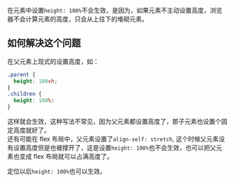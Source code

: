 在元素中设置`height: 100%`不会生效，是因为，如果元素不主动设置高度，浏览器不会计算元素的高度，只会从上往下的堆砌元素。

## 如何解决这个问题

在父元素上现式的设置高度，如：

```css
.parent {
  height: 100vh;
}
.children {
  height: 100%:
}
```

这样就会生效，这种写法不常见，因为父元素都设置高度了，那子元素也设置个固定高度就好了。  
还有可能在 flex 布局中，父元素设置了`align-self: stretch`, 这个时候父元素没有设置高度但是也被撑开了，这是设置`height: 100%`也不会生效，也可以把父元素也变成 flex 布局就可以占满高度了。

定位以后`height: 100%`也可以生效。
